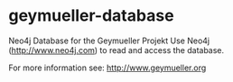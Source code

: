 # geymueller-database
Neo4j Database for the Geymueller Projekt 
Use Neo4j (http://www.neo4j.com) to read and access the database.

For more information see:
http://www.geymueller.org



